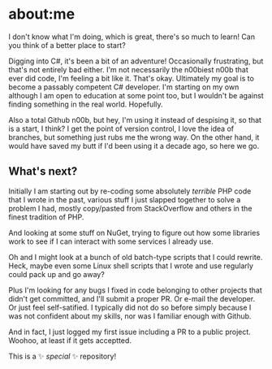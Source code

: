 # about:me

I don't know what I'm doing, which is great, there's so much to learn! Can you think of a better place to start?

Digging into C#, it's been a bit of an adventure! Occasionally frustrating, but that's not entirely bad either. I'm not necessarily the n00biest n00b that ever did code, I'm feeling a bit like it. That's okay. Ultimately my goal is to become a passably competent C# developer. I'm starting on my own although I am open to education at some point too, but I wouldn't be against finding something in the real world. Hopefully.

Also a total Github n00b, but hey, I'm using it instead of despising it, so that is a start, I think? I get the point of version control, I love the idea of branches, but something just rubs me the wrong way. On the other hand, it would have saved my butt if I'd been using it a decade ago, so here we go.

## What's next?

Initially I am starting out by re-coding some absolutely *terrible* PHP code that I wrote in the past, various stuff I just slapped together to solve a problem I had, mostly copy/pasted from StackOverflow and others in the finest tradition of PHP.

And looking at some stuff on NuGet, trying to figure out how some libraries work to see if I can interact with some services I already use.

Oh and I might look at a bunch of old batch-type scripts that I could rewrite. Heck, maybe even some Linux shell scripts that I wrote and use regularly could pack up and go away?

Plus I'm looking for any bugs I fixed in code belonging to other projects that didn't get committed, and I'll submit a proper PR. Or e-mail the developer. Or just feel self-satified. I typically did not do so before simply because I was not confident about my skills, nor was I familiar enough with Github.

And in fact, I just logged my first issue including a PR to a public project. Woohoo, at least if it gets acceptted.

This is a ✨ *special* ✨ repository!

<!--
Here are some ideas to get you started:

- 🔭 I’m currently working on ... Nothing!
- 🌱 I’m currently learning ...
- 👯 I’m looking to collaborate on ...
- 🤔 I’m looking for help with ...
- 💬 Ask me about ...
- 📫 How to reach me: ...
- 😄 Pronouns: ...
- ⚡ Fun fact: ...
-->
